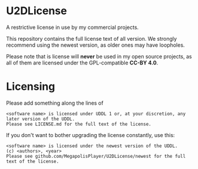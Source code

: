 # U2DLicense

A restrictive license in use by my commercial projects.

This repository contains the full license text of all version. We strongly recommend using the newest version, as older ones may have loopholes.

Please note that is license will **never** be used in my open source projects, as all of them are licensed under the GPL-compatible **CC-BY 4.0**.

# Licensing

Please add something along the lines of
```
<software name> is licensed under UDDL 1 or, at your discretion, any later version of the UDDL.
Please see LICENSE.md for the full text of the license.
```

If you don't want to bother upgrading the license constantly, use this:
```
<software name> is licensed under the newest version of the UDDL.
(c) <authors>, <year>
Please see github.com/MegapolisPlayer/U2DLicense/newest for the full text of the license.
```

